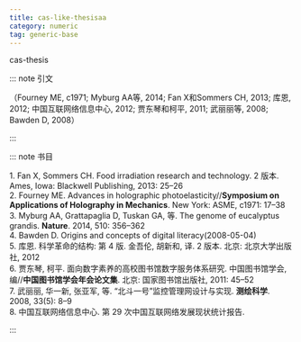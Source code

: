 ```yaml
---
title: cas-like-thesisaa
category: numeric
tag: generic-base
---
```


cas-thesis


::: note 引文

（Fourney ME, c1971; Myburg AA等, 2014; Fan X和Sommers CH, 2013; 库恩, 2012; 中国互联网络信息中心, 2012; 贾东琴和柯平, 2011; 武丽丽等, 2008; Bawden D, 2008）

:::



::: note 书目

  <div class="csl-bib-body">
    <div class="csl-entry">1. Fan X, Sommers CH. Food irradiation research and technology. 2 版本. Ames, Iowa: Blackwell Publishing, 2013: 25–26 </div>
    <div class="csl-entry">2. Fourney ME. Advances in holographic photoelasticity//<b>Symposium on Applications of Holography in Mechanics</b>. New York: ASME, c1971: 17–38 </div>
    <div class="csl-entry">3. Myburg AA, Grattapaglia D, Tuskan GA, 等. The genome of eucalyptus grandis. <b>Nature</b>. 2014, 510: 356–362 </div>
    <div class="csl-entry">4. Bawden D. Origins and concepts of digital literacy(2008-05-04) </div>
    <div class="csl-entry">5. 库恩. 科学革命的结构: 第 4 版. 金吾伦, 胡新和, 译. 2 版本. 北京: 北京大学出版社, 2012 </div>
    <div class="csl-entry">6. 贾东琴, 柯平. 面向数字素养的高校图书馆数字服务体系研究. 中国图书馆学会, 编//<b>中国图书馆学会年会论文集</b>. 北京: 国家图书馆出版社, 2011: 45–52 </div>
    <div class="csl-entry">7. 武丽丽, 华一新, 张亚军, 等. “北斗一号”监控管理网设计与实现. <b>测绘科学</b>. 2008, 33(5): 8–9 </div>
    <div class="csl-entry">8. 中国互联网络信息中心. 第 29 次中国互联网络发展现状统计报告.  </div>
  </div>


:::

<!-- more -->